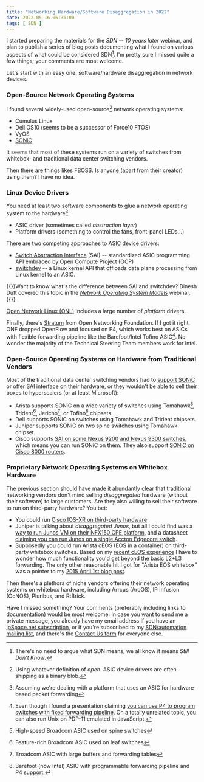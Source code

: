 ```yaml
---
title: "Networking Hardware/Software Disaggregation in 2022"
date: 2022-05-16 06:36:00
tags: [ SDN ]
---
```

I started preparing the materials for the _SDN -- 10 years later_ webinar, and plan to publish a series of blog posts documenting what I found on various aspects of what could be considered SDN[^SDN]. I'm pretty sure I missed quite a few things; your comments are most welcome.

Let's start with an easy one: software/hardware disaggregation in network devices. 

### Open-Source Network Operating Systems

I found several widely-used open-source[^OS] network operating systems:
<!--more-->
[^OS]: Using whatever definition of _open_. ASIC device drivers are often shipping as a binary blob.

[^SDN]: There's no need to argue what SDN means, we all know it means _Still Don't Know_.

* Cumulus Linux
* Dell OS10 (seems to be a successor of Force10 FTOS)
* VyOS
* [SONiC](https://en.wikipedia.org/wiki/SONiC_(operating_system))

It seems that most of these systems run on a variety of switches from whitebox- and traditional data center switching vendors.

Then there are things likes [FBOSS](https://github.com/facebook/fboss). Is anyone (apart from their creator) using them? I have no idea.

### Linux Device Drivers

You need at least two software components to glue a network operating system to the hardware[^SW]:

[^SW]: Assuming we're dealing with a platform that uses an ASIC for hardware-based packet forwarding

* ASIC driver (sometimes called *abstraction layer*)
* Platform drivers (something to control the fans, front-panel LEDs...)

There are two competing approaches to ASIC device drivers:

* [Switch Abstraction Interface](https://www.opencompute.org/documents/switch-abstraction-interface-ocp-specification-v0-2-pdf) (SAI) -- standardized ASIC programming API embraced by Open Compute Project (OCP)
* [switchdev](https://www.kernel.org/doc/html/latest/networking/switchdev.html) -- a Linux kernel API that offloads data plane processing from Linux kernel to an ASIC.

{{<note info>}}Want to know what's the difference between SAI and switchdev? Dinesh Dutt covered this topic in the _[Network Operating System Models](https://www.ipspace.net/Network_Operating_System_Models)_ webinar.{{</note>}}

[Open Network Linux (ONL)](https://github.com/opencomputeproject/OpenNetworkLinux) includes a large number of *platform* drivers.

Finally, there's [Stratum](https://opennetworking.org/stratum/) from Open Networking Foundation. If I got it right, ONF dropped OpenFlow and focused on P4, which works best on ASICs with flexible forwarding pipeline like the Barefoot/Intel Tofino ASIC[^P4B]. No wonder the majority of the Technical Steering Team members work for Intel.

[^P4B]: Even though I found a presentation claiming [you can use P4 to program switches with fixed forwarding pipeline](https://opennetworking.org/wp-content/uploads/2019/09/3.30pm-Max-Pudelko-Stratum-FPM-Compiler.pdf). On a totally unrelated topic, you can also run Unix on PDP-11 emulated in JavaScript.

### Open-Source Operating Systems on Hardware from Traditional Vendors

Most of the traditional data center switching vendors had to [support SONiC](https://github.com/sonic-net/SONiC/wiki/Supported-Devices-and-Platforms) or offer SAI interface on their hardware, or they wouldn't be able to sell their boxes to hyperscalers (or at least Microsoft):

* Arista supports SONiC on a wide variety of switches using Tomahawk[^TH], Trident[^TD], Jericho[^JR], or Tofino[^TF] chipsets.
* Dell supports SONiC on switches using Tomahawk and Trident chipsets.
* Juniper supports SONiC on two spine switches using Tomahawk chipset.
* Cisco supports [SAI on some Nexus 9200 and Nexus 9300 switches](https://blogs.cisco.com/datacenter/new-portability-options-for-ciscos-data-center-networking), which means you can run SONiC on them. They also support [SONiC on Cisco 8000 routers](https://blogs.cisco.com/sp/cisco-goes-sonic-on-cisco-8000).

[^TH]: High-speed Broadcom ASIC used on spine switches

[^TD]: Feature-rich Broadcom ASIC used on leaf switches

[^JR]: Broadcom ASIC with large buffers and forwarding tables

[^TF]: Barefoot (now Intel) ASIC with programmable forwarding pipeline and P4 support.

### Proprietary Network Operating Systems on Whitebox Hardware

The previous section should have made it abundantly clear that traditional networking vendors don't mind selling _disaggregated_ hardware (without their software) to large customers. Are they also willing to sell their software to run on third-party hardware? You bet:

* You could run [Cisco IOS-XR on third-party hardware](https://xrdocs.io/cloud-scale-networking/blogs/2018-03-08-enabling-ios-xr-on-third-party-network-hardware/)
* Juniper is talking about _disaggregated Junos_, but all I could find was a [way to run Junos VM on their NFX150 CPE platform](https://www.juniper.net/documentation/us/en/software/junos/nfx150-getting-started/topics/topic-map/nfx150-overview.html), and a datasheet [claiming you can run Junos on a single Accton Edgecore switch](https://www.juniper.net/assets/us/en/local/pdf/datasheets/1000641-en.pdf).
* Supposedly you could run Arista cEOS (EOS in a container) on third-party whitebox switches. Based on my [recent cEOS experience](https://blog.ipspace.net/2022/03/dataplane-quirks-virtual-devices.html) I have to wonder how much functionality you'd get beyond the basic L2+L3 forwarding. The only other reasonable hit I got for "Arista EOS whitebox" was a pointer to my [2015 April 1st blog post](https://blog.ipspace.net/2015/04/arista-eos-available-on-whitebox.html).

Then there's a plethora of niche vendors offering their network operating systems on whitebox hardware, including Arrcus (ArcOS), IP Infusion (OcNOS), Pluribus, and RtBrick.

Have I missed something? Your comments (preferably including links to documentation) would be most welcome. In case you want to send me a private message, you already have my email address if you have an [ipSpace.net subscription](https://www.ipspace.net/Subscription/), or if you're subscribed to my [SDN/automation mailing list](https://www.ipspace.net/Subscribe/Five_SDN_Tips), and there's the [Contact Us form](https://www.ipspace.net/Contact) for everyone else.
